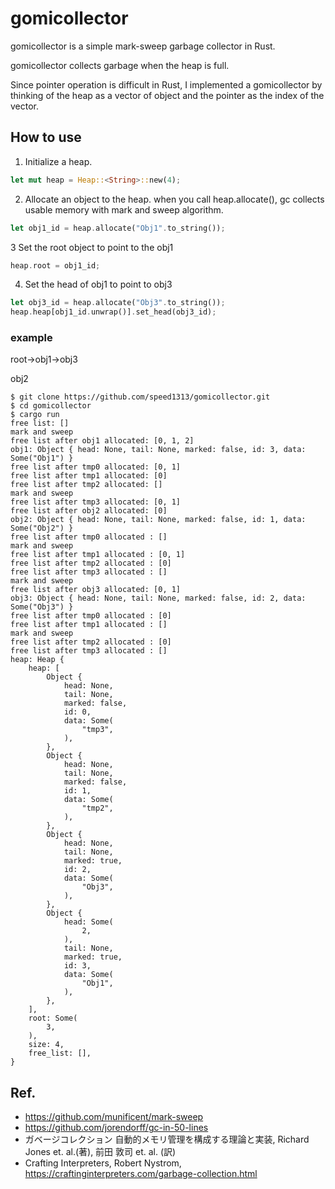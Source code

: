 # gomicollector
gomicollector is a simple mark-sweep garbage collector in Rust.

gomicollector collects garbage when the heap is full.

Since pointer operation is difficult in Rust, I implemented a gomicollector by thinking of the heap as a vector of object and the pointer as the index of the vector.


## How to use
1. Initialize a heap.
```Rust
let mut heap = Heap::<String>::new(4);
```
2. Allocate an object to the heap. when you call heap.allocate(), gc collects usable memory with mark and sweep algorithm.
```Rust
let obj1_id = heap.allocate("Obj1".to_string());
```
3 Set the root object to point to the obj1
```Rust
heap.root = obj1_id;
```
4. Set the head of obj1 to point to obj3
```Rust
let obj3_id = heap.allocate("Obj3".to_string());
heap.heap[obj1_id.unwrap()].set_head(obj3_id);
```

###  example
root->obj1->obj3

obj2

```
$ git clone https://github.com/speed1313/gomicollector.git
$ cd gomicollector
$ cargo run
free list: []
mark and sweep
free list after obj1 allocated: [0, 1, 2]
obj1: Object { head: None, tail: None, marked: false, id: 3, data: Some("Obj1") }
free list after tmp0 allocated: [0, 1]
free list after tmp1 allocated: [0]
free list after tmp2 allocated: []
mark and sweep
free list after tmp3 allocated: [0, 1]
free list after obj2 allocated: [0]
obj2: Object { head: None, tail: None, marked: false, id: 1, data: Some("Obj2") }
free list after tmp0 allocated : []
mark and sweep
free list after tmp1 allocated : [0, 1]
free list after tmp2 allocated : [0]
free list after tmp3 allocated : []
mark and sweep
free list after obj3 allocated: [0, 1]
obj3: Object { head: None, tail: None, marked: false, id: 2, data: Some("Obj3") }
free list after tmp0 allocated : [0]
free list after tmp1 allocated : []
mark and sweep
free list after tmp2 allocated : [0]
free list after tmp3 allocated : []
heap: Heap {
    heap: [
        Object {
            head: None,
            tail: None,
            marked: false,
            id: 0,
            data: Some(
                "tmp3",
            ),
        },
        Object {
            head: None,
            tail: None,
            marked: false,
            id: 1,
            data: Some(
                "tmp2",
            ),
        },
        Object {
            head: None,
            tail: None,
            marked: true,
            id: 2,
            data: Some(
                "Obj3",
            ),
        },
        Object {
            head: Some(
                2,
            ),
            tail: None,
            marked: true,
            id: 3,
            data: Some(
                "Obj1",
            ),
        },
    ],
    root: Some(
        3,
    ),
    size: 4,
    free_list: [],
}
```

## Ref.

- https://github.com/munificent/mark-sweep
- https://github.com/jorendorff/gc-in-50-lines
- ガベージコレクション 自動的メモリ管理を構成する理論と実装, Richard Jones et. al.(著), 前田 敦司 et. al. (訳)
- Crafting Interpreters, Robert Nystrom, https://craftinginterpreters.com/garbage-collection.html